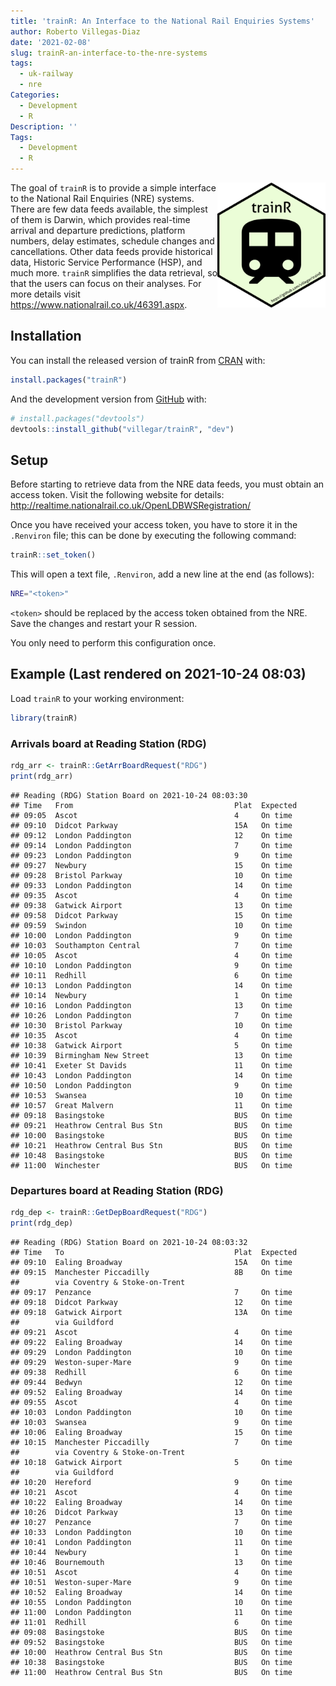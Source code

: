 ```yaml
---
title: 'trainR: An Interface to the National Rail Enquiries Systems'
author: Roberto Villegas-Diaz
date: '2021-02-08'
slug: trainR-an-interface-to-the-nre-systems
tags:
  - uk-railway
  - nre
Categories:
  - Development
  - R
Description: ''
Tags:
  - Development
  - R
---
```


<img src="https://raw.githubusercontent.com/villegar/trainR/main/inst/images/logo.png" alt="logo" align="right" height=200px/>

The goal of `trainR` is to provide a simple interface to the 
National Rail Enquiries (NRE) systems. There are few data feeds 
available, the simplest of them is Darwin, which provides real-time 
arrival and departure predictions, platform numbers, delay estimates, 
schedule changes and cancellations. Other data feeds provide historical 
data, Historic Service Performance (HSP), and much more. `trainR` 
simplifies the data retrieval, so that the users can focus on their 
analyses. For more details visit 
https://www.nationalrail.co.uk/46391.aspx.

## Installation

You can install the released version of trainR from [CRAN](https://CRAN.R-project.org) with:

``` r
install.packages("trainR")
```

And the development version from [GitHub](https://github.com/) with:

``` r
# install.packages("devtools")
devtools::install_github("villegar/trainR", "dev")
```

## Setup
Before starting to retrieve data from the NRE data feeds, you must obtain an access token. 
Visit the following website for details: http://realtime.nationalrail.co.uk/OpenLDBWSRegistration/

Once you have received your access token, you have to store it in the `.Renviron` file; this can be 
done by executing the following command:


```r
trainR::set_token()
```

This will open a text file, `.Renviron`, add a new line at the end (as follows):

```bash
NRE="<token>"
```

`<token>` should be replaced by the access token obtained from the NRE. Save the changes and restart 
your R session.

You only need to perform this configuration once.

## Example (Last rendered on 2021-10-24 08:03)

Load `trainR` to your working environment:

```r
library(trainR)
```

### Arrivals board at Reading Station (RDG)


```r
rdg_arr <- trainR::GetArrBoardRequest("RDG")
print(rdg_arr)
```

```
## Reading (RDG) Station Board on 2021-10-24 08:03:30
## Time   From                                    Plat  Expected
## 09:05  Ascot                                   4     On time
## 09:10  Didcot Parkway                          15A   On time
## 09:12  London Paddington                       12    On time
## 09:14  London Paddington                       7     On time
## 09:23  London Paddington                       9     On time
## 09:27  Newbury                                 15    On time
## 09:28  Bristol Parkway                         10    On time
## 09:33  London Paddington                       14    On time
## 09:35  Ascot                                   4     On time
## 09:38  Gatwick Airport                         13    On time
## 09:58  Didcot Parkway                          15    On time
## 09:59  Swindon                                 10    On time
## 10:00  London Paddington                       9     On time
## 10:03  Southampton Central                     7     On time
## 10:05  Ascot                                   4     On time
## 10:10  London Paddington                       9     On time
## 10:11  Redhill                                 6     On time
## 10:13  London Paddington                       14    On time
## 10:14  Newbury                                 1     On time
## 10:16  London Paddington                       13    On time
## 10:26  London Paddington                       7     On time
## 10:30  Bristol Parkway                         10    On time
## 10:35  Ascot                                   4     On time
## 10:38  Gatwick Airport                         5     On time
## 10:39  Birmingham New Street                   13    On time
## 10:41  Exeter St Davids                        11    On time
## 10:43  London Paddington                       14    On time
## 10:50  London Paddington                       9     On time
## 10:53  Swansea                                 10    On time
## 10:57  Great Malvern                           11    On time
## 09:18  Basingstoke                             BUS   On time
## 09:21  Heathrow Central Bus Stn                BUS   On time
## 10:00  Basingstoke                             BUS   On time
## 10:21  Heathrow Central Bus Stn                BUS   On time
## 10:48  Basingstoke                             BUS   On time
## 11:00  Winchester                              BUS   On time
```

### Departures board at Reading Station (RDG)


```r
rdg_dep <- trainR::GetDepBoardRequest("RDG")
print(rdg_dep)
```

```
## Reading (RDG) Station Board on 2021-10-24 08:03:32
## Time   To                                      Plat  Expected
## 09:10  Ealing Broadway                         15A   On time
## 09:15  Manchester Piccadilly                   8B    On time
##        via Coventry & Stoke-on-Trent           
## 09:17  Penzance                                7     On time
## 09:18  Didcot Parkway                          12    On time
## 09:18  Gatwick Airport                         13A   On time
##        via Guildford                           
## 09:21  Ascot                                   4     On time
## 09:22  Ealing Broadway                         14    On time
## 09:29  London Paddington                       10    On time
## 09:29  Weston-super-Mare                       9     On time
## 09:38  Redhill                                 6     On time
## 09:44  Bedwyn                                  12    On time
## 09:52  Ealing Broadway                         14    On time
## 09:55  Ascot                                   4     On time
## 10:03  London Paddington                       10    On time
## 10:03  Swansea                                 9     On time
## 10:06  Ealing Broadway                         15    On time
## 10:15  Manchester Piccadilly                   7     On time
##        via Coventry & Stoke-on-Trent           
## 10:18  Gatwick Airport                         5     On time
##        via Guildford                           
## 10:20  Hereford                                9     On time
## 10:21  Ascot                                   4     On time
## 10:22  Ealing Broadway                         14    On time
## 10:26  Didcot Parkway                          13    On time
## 10:27  Penzance                                7     On time
## 10:33  London Paddington                       10    On time
## 10:41  London Paddington                       11    On time
## 10:44  Newbury                                 1     On time
## 10:46  Bournemouth                             13    On time
## 10:51  Ascot                                   4     On time
## 10:51  Weston-super-Mare                       9     On time
## 10:52  Ealing Broadway                         14    On time
## 10:55  London Paddington                       10    On time
## 11:00  London Paddington                       11    On time
## 11:01  Redhill                                 6     On time
## 09:08  Basingstoke                             BUS   On time
## 09:52  Basingstoke                             BUS   On time
## 10:00  Heathrow Central Bus Stn                BUS   On time
## 10:38  Basingstoke                             BUS   On time
## 11:00  Heathrow Central Bus Stn                BUS   On time
```
